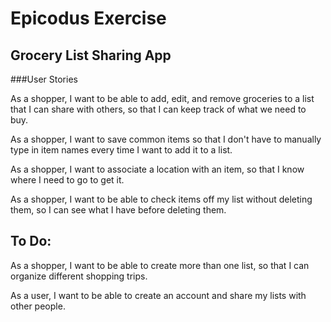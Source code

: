 Epicodus Exercise
===========================

Grocery List Sharing App
------------------------

###User Stories

As a shopper, I want to be able to add, edit, and remove groceries to a list that I can share with others, so that I can keep track of what we need to buy.

As a shopper, I want to save common items so that I don't have to manually type in item names every time I want to add it to a list.

As a shopper, I want to associate a location with an item, so that I know where I need to go to get it.

As a shopper, I want to be able to check items off my list without deleting them, so I can see what I have before deleting them.

To Do:
------

As a shopper, I want to be able to create more than one list, so that I can organize different shopping trips.

As a user, I want to be able to create an account and share my lists with other people.
